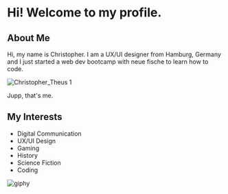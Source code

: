 # Hi! Welcome to my profile. 

## About Me
Hi, my name is Christopher. I am a UX/UI designer from Hamburg, Germany and I just started a web dev bootcamp with neue fische to learn how to code. 

![Christopher_Theus 1](https://github.com/CTheus/CTheus/assets/132352228/489aa827-12b9-470f-b306-74b0af75a297)

Jupp, that's me.

## My Interests
- Digital Communication
- UX/UI Design
- Gaming
- History
- Science Fiction
- Coding

![giphy](https://github.com/CTheus/CTheus/assets/132352228/ed30151a-ac0b-4526-8d9a-4f7b04dbbc6c)
